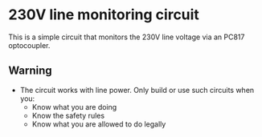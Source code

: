 # 230V line monitoring circuit

This is a simple circuit that monitors the 230V line
voltage via an PC817 optocoupler.

## Warning

* The circuit works with line power. Only build or use
  such circuits when you:
   * Know what you are doing
   * Know the safety rules
   * Know what you are allowed to do legally
